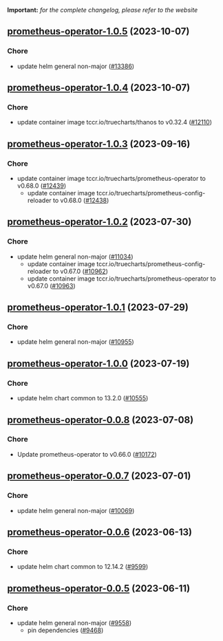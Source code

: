**Important:**
*for the complete changelog, please refer to the website*




## [prometheus-operator-1.0.5](https://github.com/succelle/charts/compare/prometheus-operator-1.0.4...prometheus-operator-1.0.5) (2023-10-07)

### Chore

- update helm general non-major ([#13386](https://github.com/succelle/charts/issues/13386))
  
  


## [prometheus-operator-1.0.4](https://github.com/succelle/charts/compare/prometheus-operator-1.0.3...prometheus-operator-1.0.4) (2023-10-07)

### Chore

- update container image tccr.io/truecharts/thanos to v0.32.4 ([#12110](https://github.com/succelle/charts/issues/12110))
  
  


## [prometheus-operator-1.0.3](https://github.com/succelle/charts/compare/prometheus-operator-1.0.2...prometheus-operator-1.0.3) (2023-09-16)

### Chore

- update container image tccr.io/truecharts/prometheus-operator to v0.68.0 ([#12439](https://github.com/succelle/charts/issues/12439))
  - update container image tccr.io/truecharts/prometheus-config-reloader to v0.68.0 ([#12438](https://github.com/succelle/charts/issues/12438))
  
  


## [prometheus-operator-1.0.2](https://github.com/succelle/charts/compare/prometheus-operator-1.0.1...prometheus-operator-1.0.2) (2023-07-30)

### Chore

- update helm general non-major ([#11034](https://github.com/succelle/charts/issues/11034))
  - update container image tccr.io/truecharts/prometheus-config-reloader to v0.67.0 ([#10962](https://github.com/succelle/charts/issues/10962))
  - update container image tccr.io/truecharts/prometheus-operator to v0.67.0 ([#10963](https://github.com/succelle/charts/issues/10963))
  
  


## [prometheus-operator-1.0.1](https://github.com/succelle/charts/compare/prometheus-operator-1.0.0...prometheus-operator-1.0.1) (2023-07-29)

### Chore

- update helm general non-major ([#10955](https://github.com/succelle/charts/issues/10955))
  
  


## [prometheus-operator-1.0.0](https://github.com/succelle/charts/compare/prometheus-operator-0.0.8...prometheus-operator-1.0.0) (2023-07-19)

### Chore

- update helm chart common to 13.2.0 ([#10555](https://github.com/succelle/charts/issues/10555))
  
  


## [prometheus-operator-0.0.8](https://github.com/succelle/charts/compare/prometheus-operator-0.0.7...prometheus-operator-0.0.8) (2023-07-08)

### Chore

- Update prometheus-operator to v0.66.0 ([#10172](https://github.com/succelle/charts/issues/10172))
  
  


## [prometheus-operator-0.0.7](https://github.com/succelle/charts/compare/prometheus-operator-0.0.6...prometheus-operator-0.0.7) (2023-07-01)

### Chore

- update helm general non-major ([#10069](https://github.com/succelle/charts/issues/10069))
  
  


## [prometheus-operator-0.0.6](https://github.com/succelle/charts/compare/prometheus-operator-0.0.5...prometheus-operator-0.0.6) (2023-06-13)

### Chore

- update helm chart common to 12.14.2 ([#9599](https://github.com/succelle/charts/issues/9599))
  
  


## [prometheus-operator-0.0.5](https://github.com/succelle/charts/compare/prometheus-operator-0.0.4...prometheus-operator-0.0.5) (2023-06-11)

### Chore

- update helm general non-major ([#9558](https://github.com/succelle/charts/issues/9558))
  - pin dependencies ([#9468](https://github.com/succelle/charts/issues/9468))
  
  

